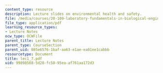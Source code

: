 ```yaml
---
content_type: resource
description: Lecture slides on environmental health and safety.
file: /media/courses/20-109-laboratory-fundamentals-in-biological-engineering-fall-2007/998985685d28fc5895eaaf761aa172d3_lec1_7.pdf
file_type: application/pdf
learning_resource_types:
- Lecture Notes
ocw_type: OCWFile
parent_title: Lecture Notes
parent_type: CourseSection
parent_uid: 085e6576-1baf-aa63-e1ae-ea01ee1cabbb
resourcetype: Document
title: lec1_7.pdf
uid: 99898568-5d28-fc58-95ea-af761aa172d3
---
```

